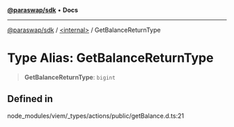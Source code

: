 [**@paraswap/sdk**](../../README.md) • **Docs**

***

[@paraswap/sdk](../../globals.md) / [\<internal\>](../README.md) / GetBalanceReturnType

# Type Alias: GetBalanceReturnType

> **GetBalanceReturnType**: `bigint`

## Defined in

node\_modules/viem/\_types/actions/public/getBalance.d.ts:21
